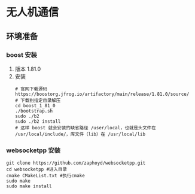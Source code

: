 # 无人机通信
## 环境准备
### boost 安装
1. 版本 1.81.0
2. 安装
   ```shell
   # 官网下载源码 https://boostorg.jfrog.io/artifactory/main/release/1.81.0/source/
   # 下载到指定目录解压
   cd boost_1_81_0
   ./bootstrap.sh
   sudo ./b2
   sudo ./b2 install
   # 这样 boost 就会安装的缺省路径 /user/local，也就是头文件在 /usr/local/include/，库文件（lib）在 /usr/local/lib
   ```

### websocketpp 安装

```shell
git clone https://github.com/zaphoyd/websocketpp.git
cd websocketpp #进入目录
cmake CMakeList.txt #执行cmake
sudo make
sudo make install
```



